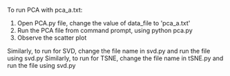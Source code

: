 To run PCA with pca_a.txt:1. Open PCA.py file, change the value of data_file  to 'pca_a.txt'2. Run the PCA file from command prompt, using python pca.py3. Observe the scatter plotSimilarly, to run for SVD, change the file name in svd.py and run the file using svd.pySimilarly, to run for TSNE, change the file name in tSNE.py and run the file using svd.py